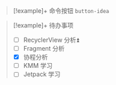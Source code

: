 > [!example]+ 命令按钮
> `button-idea`
> 


> [!example]+ 待办事项
>- [ ] RecyclerView 分析⏫ 
>- [ ] Fragment 分析
>- [x] 协程分析
>- [ ] KMM 学习
>- [ ] Jetpack 学习
